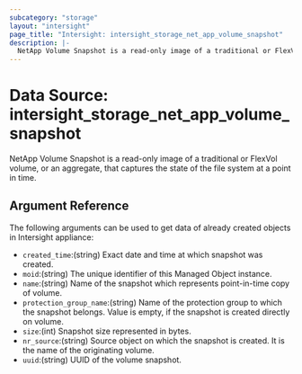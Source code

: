 ```yaml
---
subcategory: "storage"
layout: "intersight"
page_title: "Intersight: intersight_storage_net_app_volume_snapshot"
description: |-
  NetApp Volume Snapshot is a read-only image of a traditional or FlexVol volume, or an aggregate, that captures the state of the file system at a point in time.
---
```


# Data Source: intersight_storage_net_app_volume_snapshot
NetApp Volume Snapshot is a read-only image of a traditional or FlexVol volume, or an aggregate, that captures the state of the file system at a point in time.
## Argument Reference
The following arguments can be used to get data of already created objects in Intersight appliance:
* `created_time`:(string) Exact date and time at which snapshot was created. 
* `moid`:(string) The unique identifier of this Managed Object instance. 
* `name`:(string) Name of the snapshot which represents point-in-time copy of volume. 
* `protection_group_name`:(string) Name of the protection group to which the snapshot belongs. Value is empty, if the snapshot is created directly on volume. 
* `size`:(int) Snapshot size represented in bytes. 
* `nr_source`:(string) Source object on which the snapshot is created. It is the name of the originating volume. 
* `uuid`:(string) UUID of the volume snapshot. 
